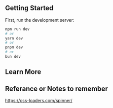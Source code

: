 ## Getting Started

First, run the development server:

```bash
npm run dev
# or
yarn dev
# or
pnpm dev
# or
bun dev
```

## Learn More

## Referance or Notes to remember

https://css-loaders.com/spinner/
